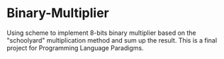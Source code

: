 Binary-Multiplier
=================

Using scheme to implement 8-bits binary multiplier based on the "schoolyard" multiplication method and sum up the result. This is a final project for Programming Language Paradigms.
